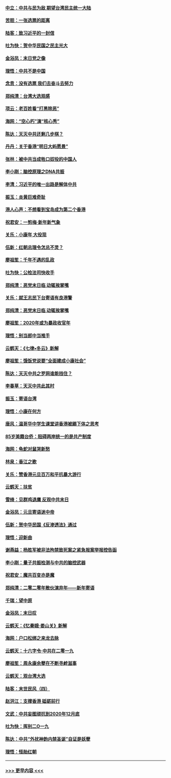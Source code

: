 #### [中立：中共与民为敌 期望台湾民主统一大陆](../pages/nsc993/n11790392.md?t=01140702) 
#### [苦胆：一张选票的距离](../pages/nsc993/n11788914.md?t=01140702) 
#### [陆客：致习近平的一封信](../pages/nsc993/n11788867.md?t=01140702) 
#### [吐为快：贺中华民国之民主光大](../pages/nsc993/n11788618.md?t=01140702) 
#### [金浴凤：末日党之像](../pages/nsc993/n11787475.md?t=01140702) 
#### [理悟：中共不是中国](../pages/nsc993/n11787463.md?t=01140702) 
#### [念贲：没有选票  我们去奋斗去努力](../pages/nsc993/n11787398.md?t=01140702) 
#### [郑纯清：台湾大选观感](../pages/nsc993/n11786210.md?t=01140702) 
#### [项云：老百姓看“打黑除恶”](../pages/nsc993/n11785398.md?t=01140702) 
#### [海网：“空心朽”演“核心秀”](../pages/nsc993/n11783874.md?t=01140702) 
#### [陈达：天灭中共还剩几步棋？](../pages/nsc993/n11783719.md?t=01140702) 
#### [丹丹：关于香港“明日大屿愿景”](../pages/nsc993/n11783273.md?t=01140702) 
#### [张林：被中共当成牲口奴役的中国人](../pages/nsc993/n11782397.md?t=01140702) 
#### [李小刚：脑控原理之DNA共振](../pages/nsc993/n11780962.md?t=01140702) 
#### [李清：习近平的唯一出路是解体中共](../pages/nsc993/n11780866.md?t=01140702) 
#### [振玉：炎黄巨难奇耻](../pages/nsc993/n11779632.md?t=01140702) 
#### [港人心声：不想看到宝岛成为第二个香港](../pages/nsc993/n11778817.md?t=01140702) 
#### [祝君安：一剪梅‧新年新气象](../pages/nsc993/n11776340.md?t=01140702) 
#### [关乐：小康年 大役现](../pages/nsc993/n11774213.md?t=01140702) 
#### [伍新：红朝总理令怎总不灵？](../pages/nsc993/n11770813.md?t=01140702) 
#### [廖祖笙：千年不遇的乱政](../pages/nsc993/n11770373.md?t=01140702) 
#### [吐为快：公检法司快收手](../pages/nsc993/n11770359.md?t=01140702) 
#### [郑纯清：恶党末日临 动辄挨掌嘴](../pages/nsc993/n11769912.md?t=01140702) 
#### [关乐：就王志民下台寄语有良港警](../pages/nsc993/n11769903.md?t=01140702) 
#### [郑纯清：恶党末日临 动辄挨掌嘴](../pages/nsc993/n11769356.md?t=01140702) 
#### [廖祖笙：2020年或为暴政收官年](../pages/nsc993/n11768216.md?t=01140702) 
#### [理悟：别当郎中当推手](../pages/nsc993/n11768243.md?t=01140702) 
#### [云鹤天：《七律▪冬云》新解](../pages/nsc993/n11768204.md?t=01140702) 
#### [廖祖笙：饿饭党说要“全面建成小康社会”](../pages/nsc993/n11767482.md?t=01140702) 
#### [陈达：天灭中共之罗网谁能挡住？](../pages/nsc993/n11767465.md?t=01140702) 
#### [李春草：天灭中共此其时](../pages/nsc993/n11767452.md?t=01140702) 
#### [振玉：寄语台湾](../pages/nsc993/n11767432.md?t=01140702) 
#### [理悟：小康在何方](../pages/nsc993/n11767394.md?t=01140702) 
#### [唐风：温哥华中学生课堂讲香港被踢下体之思考](../pages/nsc993/n11766848.md?t=01140702) 
#### [85岁美籍台侨：阻碍两岸统一的是共产制度](../pages/nsc993/n11765043.md?t=01140702) 
#### [海网：龟蛇对鼠哭新愁](../pages/nsc993/n11764895.md?t=01140702) 
#### [林泉：香江之歌](../pages/nsc993/n11764415.md?t=01140702) 
#### [关乐：赞香港元旦百万和平抗暴大游行](../pages/nsc993/n11764382.md?t=01140702) 
#### [云鹤天：扶贫](../pages/nsc993/n11764245.md?t=01140702) 
#### [雪绮：见群鸡退鹰  反观中共末日](../pages/nsc993/n11762112.md?t=01140702) 
#### [金浴凤：元旦寄语迷中帝](../pages/nsc993/n11761788.md?t=01140702) 
#### [伍新：贺中华民国《反渗透法》通过](../pages/nsc993/n11761994.md?t=01140702) 
#### [理悟：迎新曲](../pages/nsc993/n11761152.md?t=01140702) 
#### [谢燕益：杨胜军被非法拘禁致死案之紧急报案举报控告函](../pages/nsc993/n11756134.md?t=01140702) 
#### [李小刚：量子共振检测与中共的脑控武器](../pages/nsc993/n11754518.md?t=01140702) 
#### [祝君安：魔共百变亦是魔](../pages/nsc993/n11754469.md?t=01140702) 
#### [郑纯清：二零二零年散伙演弃年——新年寄语](../pages/nsc993/n11754195.md?t=01140702) 
#### [千瑞：望中原](../pages/nsc993/n11754159.md?t=01140702) 
#### [金浴凤：末日叹](../pages/nsc993/n11752359.md?t=01140702) 
#### [云鹤天：《忆秦娥‧娄山关》新解](../pages/nsc993/n11752348.md?t=01140702) 
#### [海网：户口松绑之来龙去脉](../pages/nsc993/n11752328.md?t=01140702) 
#### [云鹤天：十六字令‧中共在二零一九](../pages/nsc993/n11752305.md?t=01140702) 
#### [廖祖笙：周永康余孽在不断寻衅滋事](../pages/nsc993/n11751013.md?t=01140702) 
#### [云鹤天：观台湾大选](../pages/nsc993/n11751007.md?t=01140702) 
#### [陆客：末世民风（四）](../pages/nsc993/n11749203.md?t=01140702) 
#### [赵洪江：支撑香港 砥砺前行](../pages/nsc993/n11748482.md?t=01140702) 
#### [文武：中共妄图顽抗到2020年12月底](../pages/nsc993/n11748446.md?t=01140702) 
#### [吐为快：挥别二O一九](../pages/nsc993/n11748411.md?t=01140702) 
#### [陈达：中共“外扰神韵内禁圣诞”自证是妖孽](../pages/nsc993/n11748226.md?t=01140702) 
#### [理悟：怪胎红朝](../pages/nsc993/n11748206.md?t=01140702) 

----
#### [ >>> 更早内容 <<< ](../indexes/nsc993-earlier.md)
